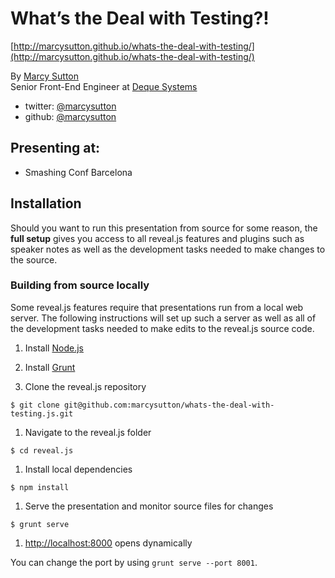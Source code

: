# What’s the Deal with Testing?!
[http://marcysutton.github.io/whats-the-deal-with-testing/](http://marcysutton.github.io/whats-the-deal-with-testing/)

By [Marcy Sutton](http://marcysutton.com)<br>
Senior Front-End Engineer at [Deque Systems](http://deque.com)

- twitter: [@marcysutton](https://twitter.com/marcysutton)
- github: [@marcysutton](https://github.com/marcysutton)

## Presenting at:
* Smashing Conf Barcelona

## Installation

Should you want to run this presentation from source for some reason, the **full setup** gives you access to all reveal.js features and plugins such as speaker notes as well as the development tasks needed to make changes to the source.

### Building from source locally
Some reveal.js features require that presentations run from a local web server. The following instructions will set up such a server as well as all of the development tasks needed to make edits to the reveal.js source code.

1. Install [Node.js](http://nodejs.org/)

1. Install [Grunt](http://gruntjs.com/getting-started#installing-the-cli)

1. Clone the reveal.js repository
```
$ git clone git@github.com:marcysutton/whats-the-deal-with-testing.js.git
```

1. Navigate to the reveal.js folder
```
$ cd reveal.js
```

1. Install local dependencies
```
$ npm install
```

1. Serve the presentation and monitor source files for changes
```
$ grunt serve
```

1. <http://localhost:8000> opens dynamically

You can change the port by using `grunt serve --port 8001`.
